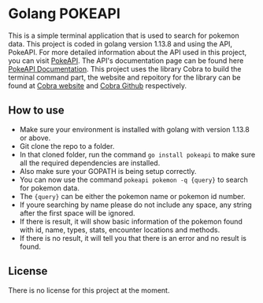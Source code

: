 # Golang POKEAPI
This is a simple terminal application that is used to search for pokemon data.
This project is coded in golang version 1.13.8 and using the API, PokeAPI.
For more detailed information about the API used in this project, you can visit [PokeAPI](https://pokeapi.co/).
The API's documentation page can be found here [PokeAPI Documentation](https://pokeapi.co/docs/).
This project uses the library Cobra to build the terminal command part, the website 
and repoitory for the library can be found at [Cobra website](https://cobra.dev/) and [Cobra Github](github.com/spf13/cobra) respectively.

## How to use
- Make sure your environment is installed with golang with version 1.13.8 or above.
- Git clone the repo to a folder.
- In that cloned folder, run the command `go install pokeapi` to make sure all the required dependencies are installed.
- Also make sure your GOPATH is being setup correctly.
- You can now use the command `pokeapi pokemon -q {query}` to search for pokemon data.
- The `{query}` can be either the pokemon name or pokemon id number.
- If youre searching by name please do not include any space, any string after the first space will be ignored. 
- If there is result, it will show basic information of the pokemon found with id, name, types, stats, encounter locations and methods.
- If there is no result, it will tell you that there is an error and no result is found.

## License
There is no license for this project at the moment.